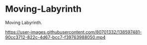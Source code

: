 # Moving-Labyrinth
Moving Labyrinth.


https://user-images.githubusercontent.com/80701332/138597481-90cc3712-822c-4d67-bcc7-f39763988050.mp4

